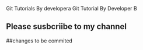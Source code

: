 Git Tutorials By developera
Git Tutorial By Developer B 

## Please susbcriibe to my channel

##changes to be commited
